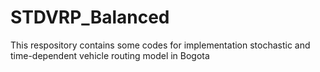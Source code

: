 # STDVRP_Balanced
This respository contains some codes for implementation stochastic and time-dependent vehicle routing model in Bogota
